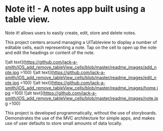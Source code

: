 # Note it! - A notes app built using a table view.
Note it! allows users to easily create, edit, store and delete notes. 

This project centers around managing a UITableview to display a number of editable cells, each representing a note. Tap on the cell to open up the note and edit the headings or content of the note.

![alt text](https://github.com/jack-a-smith/iOS_add_remove_tableView_cells/blob/master/readme_images/add_note.jpg =100)
![alt text](https://github.com/jack-a-smith/iOS_add_remove_tableView_cells/blob/master/readme_images/edit_note.jpg =100)
![alt text](https://github.com/jack-a-smith/iOS_add_remove_tableView_cells/blob/master/readme_images/home.jpg =100)
![alt text](https://github.com/jack-a-smith/iOS_add_remove_tableView_cells/blob/master/readme_images/note.jpg =100)

This project is developed programmatically, without the use of storyboards. Demonstrates the use of the MVC architecture for simple apps, and makes use of user defaults to store small amounts of data locally.
